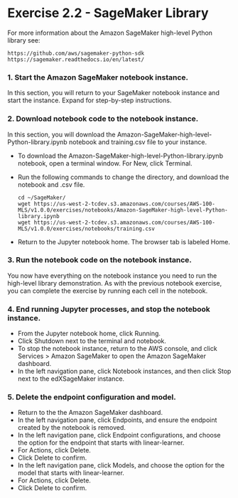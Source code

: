 # Exercise 2.2 - SageMaker Library

For more information about the Amazon SageMaker high-level Python library see:

    https://github.com/aws/sagemaker-python-sdk
    https://sagemaker.readthedocs.io/en/latest/

### 1. Start the Amazon SageMaker notebook instance.

In this section, you will return to your SageMaker notebook instance and start the instance.
Expand for step-by-step instructions.


### 2. Download notebook code to the notebook instance.

In this section, you will download the Amazon-SageMaker-high-level-Python-library.ipynb notebook and training.csv file to your instance.

* To download the Amazon-SageMaker-high-level-Python-library.ipynb notebook, open a terminal window. For New, click Terminal.
* Run the following commands to change the directory, and download the notebook and .csv file.

    ```
    cd ~/SageMaker/
    wget https://us-west-2-tcdev.s3.amazonaws.com/courses/AWS-100-MLS/v1.0.0/exercises/notebooks/Amazon-SageMaker-high-level-Python-library.ipynb
    wget https://us-west-2-tcdev.s3.amazonaws.com/courses/AWS-100-MLS/v1.0.0/exercises/notebooks/training.csv
    ```

* Return to the Jupyter notebook home. The browser tab is labeled Home.

### 3. Run the notebook code on the notebook instance.

You now have everything on the notebook instance you need to run the high-level library demonstration. As with the previous notebook exercise, you can complete the exercise by running each cell in the notebook.

### 4. End running Jupyter processes, and stop the notebook instance.

* From the Jupyter notebook home, click Running.
* Click Shutdown next to the terminal and notebook.
* To stop the notebook instance, return to the AWS console, and click Services > Amazon SageMaker to open the Amazon SageMaker dashboard.
* In the left navigation pane, click Notebook instances, and then click Stop next to the edXSageMaker instance.

### 5. Delete the endpoint configuration and model.

* Return to the the Amazon SageMaker dashboard.
* In the left navigation pane, click Endpoints, and ensure the endpoint created by the notebook is removed.
* In the left navigation pane, click Endpoint configurations, and choose the option for the endpoint that starts with linear-learner.
* For Actions, click Delete.
* Click Delete to confirm.
* In the left navigation pane, click Models, and choose the option for the model that starts with linear-learner.
* For Actions, click Delete.
* Click Delete to confirm.

